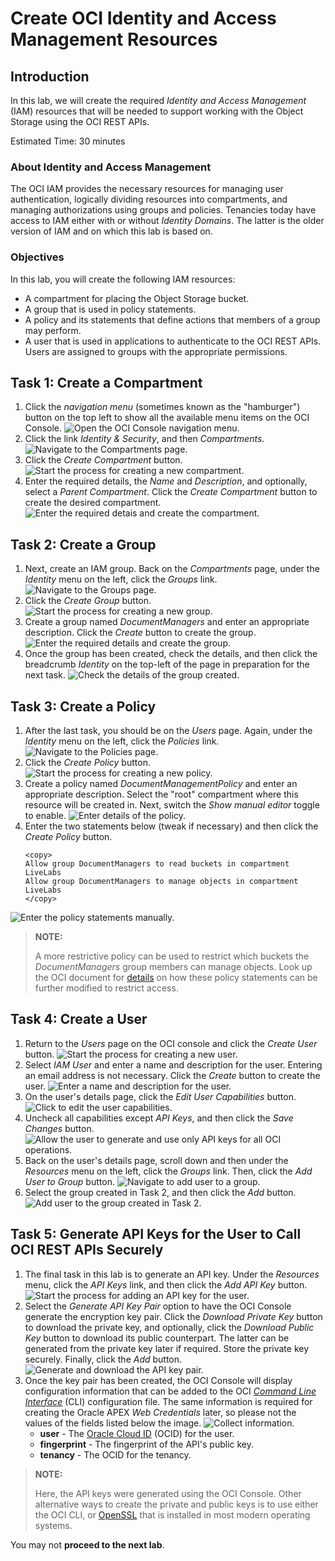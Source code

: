 # Create OCI Identity and Access Management Resources

## Introduction

In this lab, we will create the required *Identity and Access Management* (IAM) resources that will be needed to support working with the Object Storage using the OCI REST APIs.

Estimated Time: 30 minutes

### About Identity and Access Management

The OCI IAM provides the necessary resources for managing user authentication, logically dividing resources into compartments, and managing authorizations using groups and policies. Tenancies today have access to IAM either with or without *Identity Domains*. The latter is the older version of IAM and on which this lab is based on.

### Objectives

In this lab, you will create the following IAM resources:

* A compartment for placing the Object Storage bucket.
* A group that is used in policy statements.
* A policy and its statements that define actions that members of a group may perform.
* A user that is used in applications to authenticate to the OCI REST APIs. Users are assigned to groups with the appropriate permissions.

## Task 1: Create a Compartment

1. Click the *navigation menu* (sometimes known as the "hamburger") button on the top left to show all the available menu items on the OCI Console.
![Open the OCI Console navigation menu.](./images/oci-navigation-menu.png)
1. Click the link *Identity & Security*, and then *Compartments*.
![Navigate to the Compartments page.](./images/navigate-to-compartments-page.png)
1. Click the *Create Compartment* button.
![Start the process for creating a new compartment.](./images/create-a-new-compartment.png)
1. Enter the required details, the *Name* and *Description*, and optionally, select a *Parent Compartment*. Click the *Create Compartment* button to create the desired compartment.
![Enter the required detais and create the compartment.](./images/enter-required-details-about-new-compartment.png)

## Task 2: Create a Group

1. Next, create an IAM group. Back on the *Compartments* page, under the *Identity* menu on the left, click the *Groups* link.
![Navigate to the Groups page.](./images/navigate-to-the-groups-page.png)
1. Click the *Create Group* button.
![Start the process for creating a new group.](./images/create-a-new-group.png)
1. Create a group named *DocumentManagers* and enter an appropriate description. Click the *Create* button to create the group.
![Enter the required details and create the group.](./images/enter-required-details-about-new-group.png)
1. Once the group has been created, check the details, and then click the breadcrumb *Identity* on the top-left of the page in preparation for the next task.
![Check the details of the group created.](./images/check-details-of-group-created.png)

## Task 3: Create a Policy

1. After the last task, you should be on the *Users* page. Again, under the *Identity* menu on the left, click the *Policies* link.
![Navigate to the Policies page.](./images/navigate-to-the-policies-page.png)
1. Click the *Create Policy* button.
![Start the process for creating a new policy.](./images/create-a-new-policy.png)
1. Create a policy named *DocumentManagementPolicy* and enter an appropriate description. Select the "root" compartment where this resource will be created in. Next, switch the *Show manual editor* toggle to enable.
![Enter details of the policy.](./images/enter-required-details-about-new-policy.png)
1. Enter the two statements below (tweak if necessary) and then click the *Create Policy* button.
	```text
	<copy>
	Allow group DocumentManagers to read buckets in compartment LiveLabs
	Allow group DocumentManagers to manage objects in compartment LiveLabs
	</copy>
	```
![Enter the policy statements manually.](./images/enter-policy-statements-manually.png)

> **NOTE:**
>
> A more restrictive policy can be used to restrict which buckets the *DocumentManagers* group members can manage objects. Look up the OCI document for [details](https://docs.oracle.com/iaas/Content/Identity/Reference/objectstoragepolicyreference.htm) on how these policy statements can be further modified to restrict access.

## Task 4: Create a User

1. Return to the *Users* page on the OCI console and click the *Create User* button.
![Start the process for creating a new user.](./images/create-a-new-user.png)
1. Select *IAM User* and enter a name and description for the user. Entering an email address is not necessary. Click the *Create* button to create the user.
![Enter a name and description for the user.](./images/enter-details-about-new-user.png)
1. On the user's details page, click the *Edit User Capabilities* button.
![Click to edit the user capabilities.](./images/edit-user-capabilities.png)
1. Uncheck all capabilities except *API Keys*, and then click the *Save Changes* button.
![Allow the user to generate and use only API keys for all OCI operations.](./images/allow-user-to-generate-api-keys-only.png)
1. Back on the user's details page, scroll down and then under the *Resources* menu on the left, click the *Groups* link. Then, click the *Add User to Group* button.
![Navigate to add user to a group.](./images/navigate-to-add-user-to-group.png)
1. Select the group created in Task 2, and then click the *Add* button.
![Add user to the group created in Task 2.](./images/add-user-to-group.png)

## Task 5: Generate API Keys for the User to Call OCI REST APIs Securely

1. The final task in this lab is to generate an API key. Under the *Resources* menu, click the *API Keys* link, and then click the *Add API Key* button.
![Start the process for adding an API key for the user.](./images/add-api-keys-for-user.png)
1. Select the *Generate API Key Pair* option to have the OCI Console generate the encryption key pair. Click the *Download Private Key* button to download the private key, and optionally, click the *Download Public Key* button to download its public counterpart. The latter can be generated from the private key later if required. Store the private key securely. Finally, click the *Add* button.
![Generate and download the API key pair.](./images/generate-download-api-key-pair.png)
1. Once the key pair has been created, the OCI Console will display configuration information that can be added to the OCI [*Command Line Interface*](https://docs.oracle.com/iaas/Content/API/Concepts/cliconcepts.htm) (CLI) configuration file. The same information is required for creating the Oracle APEX *Web Credentials* later, so please not the values of the fields listed below the image.
![Collect information.](./images/collect-information.png)
	* **user** - The [Oracle Cloud ID](https://docs.oracle.com/iaas/Content/General/Concepts/identifiers.htm) (OCID) for the user.
	* **fingerprint** - The fingerprint of the API's public key.
	* **tenancy** - The OCID for the tenancy.

> **NOTE:**
>
> Here, the API keys were generated using the OCI Console. Other alternative ways to create the private and public keys is to use either the OCI CLI, or [OpenSSL](https://www.openssl.org) that is installed in most modern operating systems.

You may not **proceed to the next lab**.
